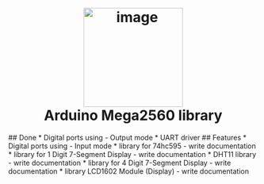 <h1 align="center">
  <br>
  <a href="http://www.amitmerchant.com/electron-markdownify"><img src="https://2.bp.blogspot.com/-v7qmcwmY8b0/WlZ6T8bjM8I/AAAAAAAAA-s/owoFeqJu3l4VyrnLOseIPODHYlYCgsUlwCEwYBhgL/s1600/arduino%2Bmega.jpg" alt="image" width="200"></a>
  <br>
  Arduino Mega2560 library
  <br>
</h1>
## Done
* Digital ports using
    - Output mode
* UART driver
## Features
* Digital ports using
    - Input mode
* library for 74hc595
    - write documentation   
* library for 1 Digit 7-Segment Display
    - write documentation
* DHT11 library
    - write documentation
* library for 4 Digit 7-Segment Display
    - write documentation
* library LCD1602 Module (Display)
    - write documentation


